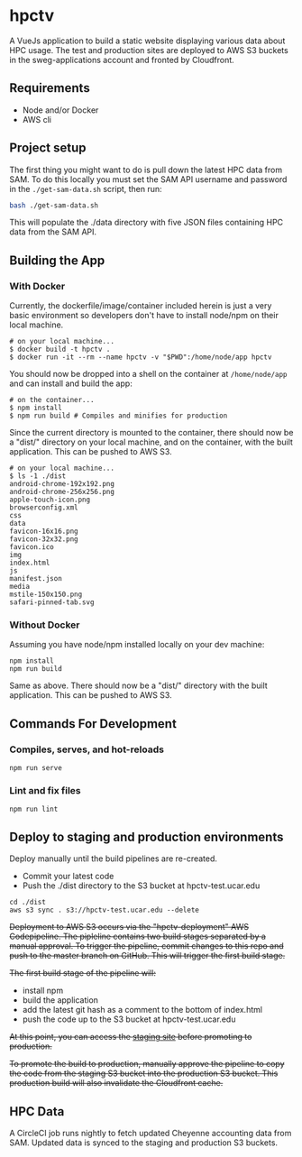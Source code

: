 # hpctv

A VueJs application to build a static website displaying various data about HPC usage. The test and production sites are deployed to AWS S3 buckets in the sweg-applications account and fronted by Cloudfront. 

## Requirements

* Node and/or Docker
* AWS cli

## Project setup

The first thing you might want to do is pull down the latest HPC data from SAM. To do this locally you must set the SAM API username and password in the `./get-sam-data.sh` script, then run:

```bash
bash ./get-sam-data.sh
```

This will populate the ./data directory with five JSON files containing HPC data from the SAM API.

## Building the App

### With Docker

Currently, the dockerfile/image/container included herein is just a very basic environment so developers don't have to install node/npm on their local machine.
```shell
# on your local machine...
$ docker build -t hpctv .
$ docker run -it --rm --name hpctv -v "$PWD":/home/node/app hpctv
```

You should now be dropped into a shell on the container at `/home/node/app` and can install and build the app:
```shell
# on the container...
$ npm install
$ npm run build # Compiles and minifies for production
```

Since the current directory is mounted to the container, there should now be a "dist/" directory on your local machine, and on the container, with the built application. This can be pushed to AWS S3.
```shell
# on your local machine...
$ ls -1 ./dist
android-chrome-192x192.png
android-chrome-256x256.png
apple-touch-icon.png
browserconfig.xml
css
data
favicon-16x16.png
favicon-32x32.png
favicon.ico
img
index.html
js
manifest.json
media
mstile-150x150.png
safari-pinned-tab.svg
```

### Without Docker
Assuming you have node/npm installed locally on your dev machine:
```
npm install
npm run build
```
Same as above. There should now be a "dist/" directory with the built application. This can be pushed to AWS S3.

## Commands For Development

### Compiles, serves, and hot-reloads
```
npm run serve
```

### Lint and fix files
```
npm run lint
```

## Deploy to staging and production environments

Deploy manually until the build pipelines are re-created.

* Commit your latest code
* Push the ./dist directory to the S3 bucket at hpctv-test.ucar.edu

```shell
cd ./dist
aws s3 sync . s3://hpctv-test.ucar.edu --delete
```
~~Deployment to AWS S3 occurs via the "hpctv-deployment" AWS Codepipeline. The pipleline contains two build stages separated by a manual approval. To trigger the pipeline, commit changes to this repo and push to the master branch on GitHub. This will trigger the first build stage.~~

~~The first build stage of the pipeline will:~~

* install npm
* build the application
* add the latest git hash as a comment to the bottom of index.html
* push the code up to the S3 bucket at hpctv-test.ucar.edu

~~At this point, you can access the [staging site](https://hpctv-test.ucar.edu) before promoting to production.~~

~~To promote the build to production, manually approve the pipeline to copy the code from the staging S3 bucket into the production S3 bucket. This production build will also invalidate the Cloudfront cache.~~

## HPC Data

A CircleCI job runs nightly to fetch updated Cheyenne accounting data from SAM. Updated data is synced to the staging and production S3 buckets. 
